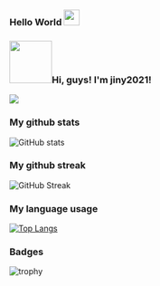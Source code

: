 ### Hello World <img src="https://media.giphy.com/media/hvRJCLFzcasrR4ia7z/giphy.gif" width="28px" height="28px" color="blue">

### <img src="https://cdn.dribbble.com/users/2287419/screenshots/8484902/hello.gif" width=75>Hi, guys! I'm jiny2021!

![](https://komarev.com/ghpvc/?username=jiny2021&color=green)

### My github stats
![GitHub stats](https://github-readme-stats.vercel.app/api?username=SKUNKERONI&bg_color=60,fc2803,fce303&title_color=fff&text_color=fff&border_radius=40&show_icons=true)

### My github streak
![GitHub Streak](https://github-readme-streak-stats.herokuapp.com/?user=SKUNKERONI&theme=blue-green)

### My language usage
[![Top Langs](https://github-readme-stats.vercel.app/api/top-langs/?username=SKUNKERONI&layout=compact&bg_color=20,ffe302,FFA500,0000FF&title_color=000000&text_color=fff&border_radius=40)](https://github.com/SKUNKERONI)

### Badges
![trophy](https://github-profile-trophy.vercel.app/?username=SKUNKERONI)
